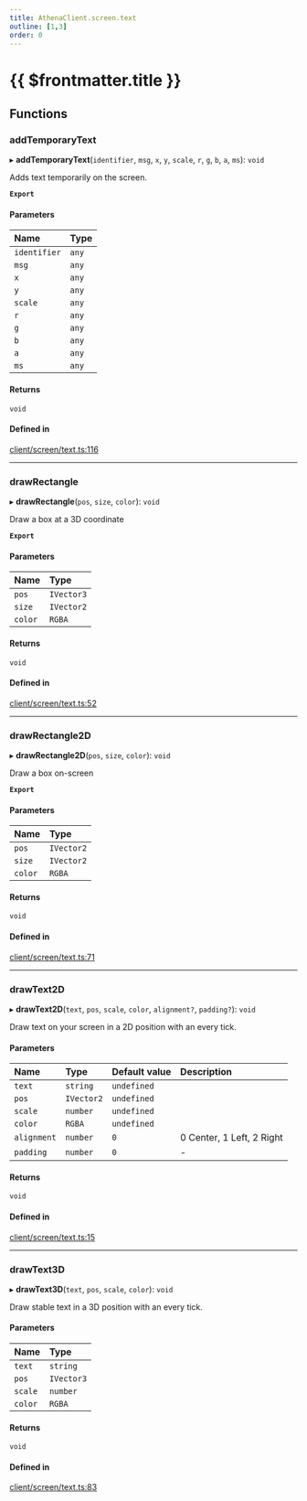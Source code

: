 ```yaml
---
title: AthenaClient.screen.text
outline: [1,3]
order: 0
---
```


# {{ $frontmatter.title }}


## Functions

### addTemporaryText

▸ **addTemporaryText**(`identifier`, `msg`, `x`, `y`, `scale`, `r`, `g`, `b`, `a`, `ms`): `void`

Adds text temporarily on the screen.

**`Export`**

#### Parameters

| Name | Type |
| :------ | :------ |
| `identifier` | `any` |
| `msg` | `any` |
| `x` | `any` |
| `y` | `any` |
| `scale` | `any` |
| `r` | `any` |
| `g` | `any` |
| `b` | `any` |
| `a` | `any` |
| `ms` | `any` |

#### Returns

`void`

#### Defined in

[client/screen/text.ts:116](https://github.com/Stuyk/altv-athena/blob/552012ca4/src/core/client/screen/text.ts#L116)

___

### drawRectangle

▸ **drawRectangle**(`pos`, `size`, `color`): `void`

Draw a box at a 3D coordinate

**`Export`**

#### Parameters

| Name | Type |
| :------ | :------ |
| `pos` | `IVector3` |
| `size` | `IVector2` |
| `color` | `RGBA` |

#### Returns

`void`

#### Defined in

[client/screen/text.ts:52](https://github.com/Stuyk/altv-athena/blob/552012ca4/src/core/client/screen/text.ts#L52)

___

### drawRectangle2D

▸ **drawRectangle2D**(`pos`, `size`, `color`): `void`

Draw a box on-screen

**`Export`**

#### Parameters

| Name | Type |
| :------ | :------ |
| `pos` | `IVector2` |
| `size` | `IVector2` |
| `color` | `RGBA` |

#### Returns

`void`

#### Defined in

[client/screen/text.ts:71](https://github.com/Stuyk/altv-athena/blob/552012ca4/src/core/client/screen/text.ts#L71)

___

### drawText2D

▸ **drawText2D**(`text`, `pos`, `scale`, `color`, `alignment?`, `padding?`): `void`

Draw text on your screen in a 2D position with an every tick.

#### Parameters

| Name | Type | Default value | Description |
| :------ | :------ | :------ | :------ |
| `text` | `string` | `undefined` |  |
| `pos` | `IVector2` | `undefined` |  |
| `scale` | `number` | `undefined` |  |
| `color` | `RGBA` | `undefined` |  |
| `alignment` | `number` | `0` | 0 Center, 1 Left, 2 Right |
| `padding` | `number` | `0` | - |

#### Returns

`void`

#### Defined in

[client/screen/text.ts:15](https://github.com/Stuyk/altv-athena/blob/552012ca4/src/core/client/screen/text.ts#L15)

___

### drawText3D

▸ **drawText3D**(`text`, `pos`, `scale`, `color`): `void`

Draw stable text in a 3D position with an every tick.

#### Parameters

| Name | Type |
| :------ | :------ |
| `text` | `string` |
| `pos` | `IVector3` |
| `scale` | `number` |
| `color` | `RGBA` |

#### Returns

`void`

#### Defined in

[client/screen/text.ts:83](https://github.com/Stuyk/altv-athena/blob/552012ca4/src/core/client/screen/text.ts#L83)
